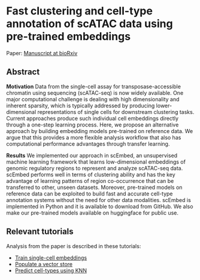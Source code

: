 # Fast clustering and cell-type annotation of scATAC data using pre-trained embeddings

Paper: [Manuscript at bioRxiv](http://dx.doi.org/10.1101/2023.08.01.551452) 


## Abstract

**Motivation** Data from the single-cell assay for transposase-accessible chromatin using sequencing (scATAC-seq) is now widely available. One major computational challenge is dealing with high dimensionality and inherent sparsity, which is typically addressed by producing lower-dimensional representations of single cells for downstream clustering tasks. Current approaches produce such individual cell embeddings directly through a one-step learning process. Here, we propose an alternative approach by building embedding models pre-trained on reference data. We argue that this provides a more flexible analysis workflow that also has computational performance advantages through transfer learning.

**Results** We implemented our approach in scEmbed, an unsupervised machine learning framework that learns low-dimensional embeddings of genomic regulatory regions to represent and analyze scATAC-seq data. scEmbed performs well in terms of clustering ability and has the key advantage of learning patterns of region co-occurrence that can be transferred to other, unseen datasets. Moreover, pre-trained models on reference data can be exploited to build fast and accurate cell-type annotation systems without the need for other data modalities. scEmbed is implemented in Python and it is available to download from GitHub. We also make our pre-trained models available on huggingface for public use.

## Relevant tutorials

Analysis from the paper is described in these tutorials: 

- [Train single-cell embeddings](../geniml/tutorials/train-scembed-model.md)
- [Populate a vector store](../geniml/tutorials/load-qdrant-with-cell-embeddings.md)
- [Predict cell-types using KNN](../geniml/tutorials/cell-type-annotation-with-knn.md)